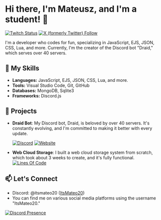 # Hi there, I'm Mateusz, and I'm a student! 👋

[![Twitch Status](https://img.shields.io/twitch/status/itsmateo20?style=for-the-badge&labelColor=%23431094&color=%23250952)](https://www.twitch.tv/itsmateo20)
[![X (formerly Twitter) Follow](https://img.shields.io/twitter/follow/ItsMateo20?style=for-the-badge)](https://twitter.com/intent/follow?original_referer=https://github.com/ItsMateo20&screen_name=ItsMateo20)

I'm a developer who codes for fun, specializing in JavaScript, EJS, JSON, CSS, Lua, and more. Currently, I'm the creator of the Discord bot "Draid," which serves over 40 servers.

## 🚀 My Skills

- **Languages:** JavaScript, EJS, JSON, CSS, Lua, and more.
- **Tools:** Visual Studio Code, Git, GitHub
- **Databases:** MongoDB, Sqlite3
- **Frameworks:** Discord.js

## 🌟 Projects

- **Draid Bot**: My Discord bot, Draid, is beloved by over 40 servers. It's constantly evolving, and I'm committed to making it better with every update.

  [![Discord](https://img.shields.io/discord/831828880016408637?style=for-the-badge&label=Community%20Server&labelColor=%23103e94&color=%2308204d)](https://draid.vercel.app/support)
  [![Website](https://img.shields.io/website?up_message=ONLINE&up_color=%2310946a&down_message=OFFLINE&down_color=%23941010&url=https%3A%2F%2Fdraid.vercel.app&style=for-the-badge&label=Draid%20Dashboard&labelColor=%23103e94)](https://draid.vercel.app)

- **Web Cloud Storage**: I built a web cloud storage system from scratch, which took about 3 weeks to create, and it's fully functional.
  [![Lines Of Code](https://tokei.rs/b1/github/ItsMateo20/Cloud?style=for-the-badge&color=%23103e94)](https://github.com/ItsMateo20/Cloud)

## 📫 Let's Connect

- Discord: @itsmateo20 ([ItsMateo20](https://discord.com/users/630812692659044352))
- You can find me on various social media platforms using the username "ItsMateo20."

[![Discord Presence](https://lanyard.cnrad.dev/api/630812692659044352)](https://discord.com/users/630812692659044352)
